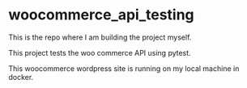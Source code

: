 # woocommerce_api_testing

This is the repo where I am building the project myself.

This project tests the woo commerce API using pytest.

This woocommerce wordpress site is running on my local machine in docker.
